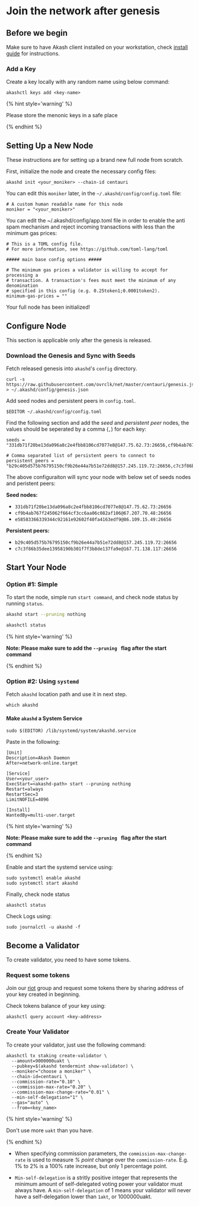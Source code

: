 # Join the network after genesis

## Before we begin

Make sure to have Akash client installed on your workstation, check [install guide](/guides/install.md) for instructions.

### Add a Key

Create a key locally with any random name using below command:

```
akashctl keys add <key-name>
```

{% hint style='warning' %}

Please store the menonic keys in a safe place

{% endhint %}

## Setting Up a New Node

These instructions are for setting up a brand new full node from scratch.

First, initialize the node and create the necessary config files:

```
akashd init <your_moniker> --chain-id centauri
```

You can edit this `moniker` later, in the `~/.akashd/config/config.toml` file:

```
# A custom human readable name for this node
moniker = "<your_moniker>"
```

You can edit the ~/.akashd/config/app.toml file in order to enable the anti spam mechanism and reject incoming transactions with less than the minimum gas prices:

```
# This is a TOML config file.
# For more information, see https://github.com/toml-lang/toml

##### main base config options #####

# The minimum gas prices a validator is willing to accept for processing a
# transaction. A transaction's fees must meet the minimum of any denomination
# specified in this config (e.g. 0.25token1;0.0001token2).
minimum-gas-prices = ""
```

Your full node has been initialized!

## Configure Node

This section is applicable only after the genesis is released.

### Download the Genesis and Sync with Seeds

Fetch released genesis into `akashd`'s `config` directory.

```
curl -s https://raw.githubusercontent.com/ovrclk/net/master/centauri/genesis.json > ~/.akashd/config/genesis.json
```

Add seed nodes and persistent peers in `config.toml`.

```
$EDITOR ~/.akashd/config/config.toml
```

Find the following section and add the _seed_ and _persistent peer_ nodes, the values should be seperated by a comma (`,`) for each key:

```
seeds = "331db71f20be13da096a8c2e4fbb8106cd7077e8@147.75.62.73:26656,cf9b4ab767f245062f664cf3cc6aa06c082af106@67.207.70.48:26656,e58583366339344c92161e92602f40fa4163edf9@86.109.15.49:26656"
```
```
# Comma separated list of persistent peers to connect to
persistent_peers = "b29c405d575b76795150cf9b26e44a7b51e72dd8@157.245.119.72:26656,c7c3f86b35dee13958190b301f7f3b8de137fa9e@167.71.138.117:26656"
```

The above configuraiton will sync your node with below set of seeds nodes and peristent peers:

**Seed nodes:**
- `331db71f20be13da096a8c2e4fbb8106cd7077e8@147.75.62.73:26656`
- `cf9b4ab767f245062f664cf3cc6aa06c082af106@67.207.70.48:26656`
- `e58583366339344c92161e92602f40fa4163edf9@86.109.15.49:26656`

**Persistent peers:**
- `b29c405d575b76795150cf9b26e44a7b51e72dd8@157.245.119.72:26656`
- `c7c3f86b35dee13958190b301f7f3b8de137fa9e@167.71.138.117:26656`

## Start Your Node

### Option #1: Simple

To start the node, simple run `start command`, and check node status by running `status`.

```sh
akashd start --pruning nothing
```

```sh
akashctl status
```

{% hint style='warning' %}

**Note: Please make sure to add the ```--pruning ``` flag after the start command**

{% endhint %}

### Option #2: Using `systemd`

Fetch `akashd` location path and use it in next step.

```
which akashd
```

#### Make `akashd` a System Service

```
sudo $(EDITOR) /lib/systemd/system/akashd.service
```

Paste in the following:
```
[Unit]
Description=Akash Daemon
After=network-online.target

[Service]
User=<your_user>
ExecStart=<akashd-path> start --pruning nothing
Restart=always
RestartSec=3
LimitNOFILE=4096

[Install]
WantedBy=multi-user.target
```

{% hint style='warning' %}

**Note: Please make sure to add the ```--pruning ``` flag after the start command**

{% endhint %}

Enable and start the systemd service using:

```
sudo systemctl enable akashd
sudo systemctl start akashd
```

Finally, check node status

```
akashctl status
```

Check Logs using:

```
sudo journalctl -u akashd -f
```

## Become a Validator

To create validator, you need to have some tokens.

### Request some tokens

Join our [riot](https://matrix.to/#/!QOQfggNBhPYxvbQdNm:matrix.org?via=matrix.org&via=fedi.io&via=librem.one) group and  request some tokens there by sharing address of your key created in beginning.

Check tokens balance of your key using:

```
akashctl query account <key-address>
```

### Create Your Validator

To create your validator, just use the following command:

```
akashctl tx staking create-validator \
  --amount=9000000uakt \
  --pubkey=$(akashd tendermint show-validator) \
  --moniker="choose a moniker" \
  --chain-id=centauri \
  --commission-rate="0.10" \
  --commission-max-rate="0.20" \
  --commission-max-change-rate="0.01" \
  --min-self-delegation="1" \
  --gas="auto" \
  --from=<key_name>
```

{% hint style='warning' %}

Don't use more `uakt` than you have.

{% endhint %}

* When specifying commission parameters, the `commission-max-change-rate` is used to measure *% point* change over the `commission-rate`. E.g. 1% to 2% is a 100% rate increase, but only 1 percentage point.

* `Min-self-delegation` is a stritly positive integer that represents the minimum amount of self-delegated voting power your validator must always have. A `min-self-delegation` of 1 means your validator will never have a self-delegation lower than `1akt`, or 1000000uakt.